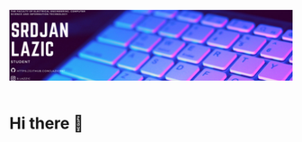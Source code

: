 ![](https://github.com/Lazic997/Lazic997/blob/main/Lazic997.png)
<br>
<br>
# Hi there 👋
<br>

<div style="margin-left: 3000px">
I am currently doing studies on FERIT in the city of Osijek in Croatia.<br>
There is still so much for me to learn and I want you to know that the IT branch<br> is
a completely "new thing" to me. For now, I don't have major projects that I can share with
you except my final assignment <br>"Bank Management System" and some Java assignment from this semester.<br>
I hope you enjoy it!
</div>
<img src="https://github.com/Lazic997/Lazic997/blob/main/pc.png" align="right" width="400" height="300"> 


Skills: Java/C

- 🔭 I’m currently working on improving developing skills 
- 🌱 I’m currently learning Java programming language 
- 📫 How to reach me: lazicc9@gmail.com 
    
<br>
<br>

[![Top Langs](https://github-readme-stats.vercel.app/api/top-langs/?username=Lazic997)](https://github.com/anuraghazra/github-readme-stats)


